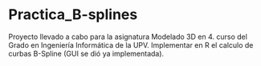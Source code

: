 # Practica_B-splines

Proyecto llevado a cabo para la asignatura Modelado 3D en 4. curso del Grado en Ingeniería Informática de la UPV. Implementar en R el calculo de curbas B-Spline (GUI se dió ya implementada).